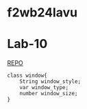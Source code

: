 # f2wb24lavu
# Lab-10
[REPO](https://f2wb24lavu.onrender.com/)
~~~
class window{
    String window_style;
    var window_type;
    number window_size;
}

~~~
